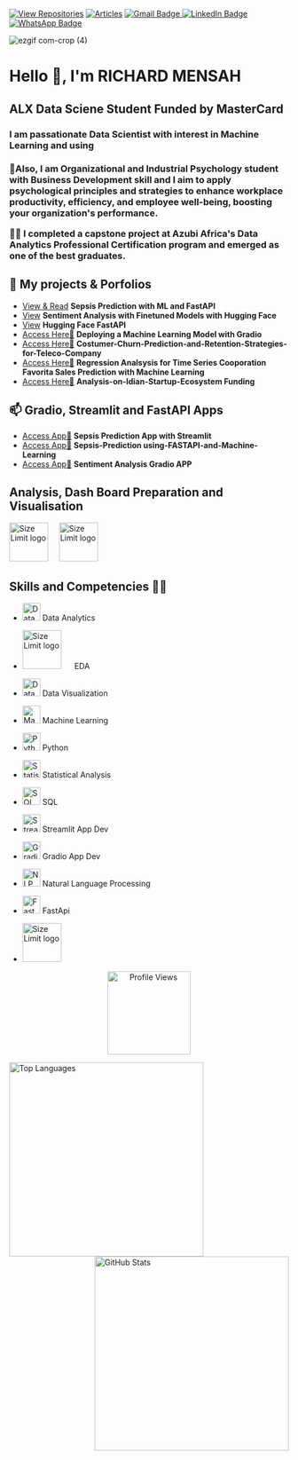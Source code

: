 [![View Repositories](https://img.shields.io/badge/View-My_Repositories-blue?logo=GitHub)](https://github.com/Richard-Mensah?tab=repositories)
[![Articles](https://img.shields.io/badge/MEDIUM-Articles-purple?logo=Medium)](https://medium.com/@richmensah1997)
<a href="mailto:richmensah1997@gmail.com">
    <img src="https://img.shields.io/badge/Gmail-red?style=for-the-badge&logo=gmail&logoColor=white" alt="Gmail Badge"/> </a> [![LinkedIn Badge](https://img.shields.io/badge/LinkedIn-Profile-blue?style=for-the-badge&logo=linkedin)](https://www.linkedin.com/in/richard-mensah-ab8564190/)
    [![WhatsApp Badge](https://img.shields.io/badge/WhatsApp-Contact-brightgreen?style=for-the-badge&logo=whatsapp)](https://wa.me/+233240567894) 


<!--
  <a href="[your-linkedin-URL](https://www.linkedin.com/in/alidu-abubakari-2612bb57/)">
    <img src="https://img.shields.io/badge/LinkedIn-blue?style=for-the-badge&logo=linkedin&logoColor=white" alt="LinkedIn Badge"/>
  </a>
<!--

<!--
**Richard-Mensah/Richard-Mensah** is a ✨ _special_ ✨ repository because its `README.md` (this file) appears on your GitHub profile.
-->


![ezgif com-crop (4)](https://github.com/ikoghoemmanuell/ikoghoemmanuell/assets/102419217/bcd5d802-dc77-4994-86a6-f5ccb46cc145)

<h1 align="">Hello 👋, I'm RICHARD MENSAH </h1>
<h2 alighn= ""> ALX Data Sciene Student Funded by MasterCard </h2>
<h3 align=""> I am passationate Data Scientist with interest in Machine Learning and using</h3>
<h3 align=""> 

🌱Also, I am Organizational and Industrial Psychology student with Business Development skill and I aim to apply psychological principles and strategies to enhance workplace productivity, efficiency, and employee well-being, boosting your organization's performance.

🔭👋 I completed a capstone project at Azubi Africa's Data Analytics Professional Certification program and emerged as one of the best graduates.

## 👯 My projects & Porfolios
- [View & Read](https://github.com/Richard-Mensah/Sepsis_Classification_Machine_Learning_API_using_FastAPI) **Sepsis Prediction with ML and FastAPI**
- [View](https://github.com/Richard-Mensah/SENTIMENT-ANALYSI-WITH-NLP) **Sentiment Analysis with Finetuned Models with Hugging Face**
- [View](hhttps://github.com/Richard-Mensah/Final-Hugging-Face-FastAPI) **Hugging Face FastAPI**
- [Access Here👋](https://github.com/Richard-Mensah/EMBEDDING-A-MACHINE-LEARNING-MODEL-INTO-A-GUI) **Deploying a Machine Learning Model with Gradio**
- [Access Here👋](https://github.com/Richard-Mensah/-Costumer-Churn-Prediction-and-Retention-Strategies-for-Teleco-Company) **Costumer-Churn-Prediction-and-Retention-Strategies-for-Teleco-Company**
- [Access Here👋](https://github.com/Richard-Mensah/Regression-Project-on-Coorporation-Favorita) **Regression Analsysis for Time Series Cooporation Favorita Sales Prediction with Machine Learning**
- [Access Here👋](https://github.com/Richard-Mensah/Analysis-on-Idian-Startup-Ecosystem-) **Analysis-on-Idian-Startup-Ecosystem Funding**

## 📫 Gradio, Streamlit and FastAPI Apps

- [Access App👋](https://huggingface.co/spaces/RICHARDMENSAH/SEPSIS-PREDICTION-STATUS-APP) **Sepsis Prediction App with Streamlit**
- [Access App👋](https://huggingface.co/spaces/RICHARDMENSAH/Sepsis-Prediction-APP-using-FASTAPI-and-Machine-Learning) **Sepsis-Prediction using-FASTAPI-and-Machine-Learning**
- [Access App👋](https://huggingface.co/spaces/RICHARDMENSAH/SENTIMENT-ANALYSIS-APP) **Sentiment Analysis Gradio APP**


## Analysis, Dash Board Preparation and Visualisation
<a><img src="https://upload.wikimedia.org/wikipedia/commons/thumb/3/34/Microsoft_Office_Excel_%282019%E2%80%93present%29.svg/1200px-Microsoft_Office_Excel_%282019%E2%80%93present%29.svg.png" width="70" height="70" alt="Size Limit logo" /></a>&nbsp;&nbsp;&nbsp;&nbsp;&nbsp;<a><img src="https://www.alura.com.br/artigos/assets/power-bi/power-bi-logo.png" width="70" height="70" alt="Size Limit logo" /></a>&nbsp;&nbsp;&nbsp;&nbsp;&nbsp; 

##  Skills and Competencies 🔭🌱
- <img src="https://img.favpng.com/19/19/7/analytics-computer-icons-data-analysis-data-science-png-favpng-shG6tVJzrLrUvefyYXcgsMFEi.jpg" alt="Data Analytics" width="32" height="32"> Data Analytics
- <a><img src="https://analyticslearn.com/wp-content/uploads/2020/11/What-is-Exploratory-Data-Analysis.jpg" width="" height="70" alt="Size Limit logo" /></a>&nbsp;&nbsp;&nbsp;&nbsp;&nbsp; EDA
- <img src="https://thumbs.dreamstime.com/b/data-visualization-isolated-icon-simple-element-illustration-technology-concept-icons-editable-logo-sign-symbol-design-142287524.jpg" alt="Data Visualization" width="32" height="32"> Data Visualization
- <img src="https://www.kindpng.com/picc/m/74-742079_machine-learning-icons-png-transparent-png.png" alt="Machine Learning" width="32" height="32"> Machine Learning
- <img src="https://pluspng.com/img-png/python-logo-png-open-2000.png" alt="Python" width="32" height="32"> Python
- <img src="https://www.clipartmax.com/png/middle/96-966181_cryptocurrency-and-ico-market-analysis-from-the-digital-market-analysis.png" alt="Statistical Analysis" width="32" height="32"> Statistical Analysis
- <img src="https://www.microsoft.com/en-us/sql-server/developer-get-started/sql-devops/img/sqldevops.png" alt="SQL" width="32" height="32"> SQL
- <img src="https://miro.medium.com/max/1000/1*njd7leqKQ9uZ22V5wA3jng.png" alt="Streamlit app development" width="32" height="32"> Streamlit App Dev
- <img src="https://huggingface.co/front/assets/spaces-launch-page/gradio-logo.svg" alt="Gradio app development" width="32" height="32"> Gradio App Dev
- <img src="https://luxcapital-website-media.s3.amazonaws.com/wp-content/uploads/2019/12/23115642/Logo-600x554.png" alt="NLP with Huggingface" width="32" height="32"> Natural Language Processing 
-  <img src="https://fastapi-tutorial.readthedocs.io/en/latest/img/fastAPI.png" alt="FastApi" width="32" height="32"> FastApi

- <a><img src="https://www.docker.com/wp-content/uploads/2022/03/vertical-logo-monochromatic.png" width="70" height="70" alt="Size Limit logo" /></a>&nbsp;&nbsp;&nbsp;&nbsp;&nbsp;

<p align="center">
  <img src="https://komarev.com/ghpvc/?username=aliduabubakari&color=blueviolet" alt="Profile Views" width="150" />
</p>


<div>
  <a href="https://github.com/anuraghazra/github-readme-stats">
    <img align="left" src="https://github-readme-stats.vercel.app/api/top-langs/?username=Richard-Mensah&layout=compact&langs_count=6" alt="Top Languages" width="350" />
  </a>
  
  <a href="https://github.com/Richard-Mensah">
    <img align="right" src="https://github-readme-stats.vercel.app/api?username=Richard-Mensah&show_icons=true&theme=dracula" alt="GitHub Stats" width="350" />
  </a>
</div>
